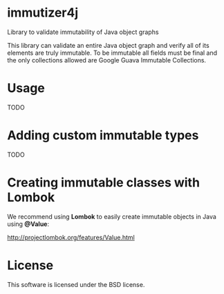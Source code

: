 # immutizer4j

Library to validate immutability of Java object graphs

This library can validate an entire Java object graph and verify all of its elements are truly immutable.
To be immutable all fields must be final and the only collections allowed are Google Guava Immutable Collections.

# Usage

TODO

# Adding custom immutable types

TODO

# Creating immutable classes with Lombok

We recommend using **Lombok** to easily create immutable objects in Java using **@Value**:

<http://projectlombok.org/features/Value.html>

# License

This software is licensed under the BSD license.


